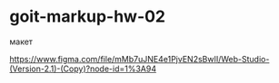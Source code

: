 # goit-markup-hw-02

макет

https://www.figma.com/file/mMb7uJNE4e1PjvEN2sBwII/Web-Studio-(Version-2.1)-(Copy)?node-id=1%3A94
